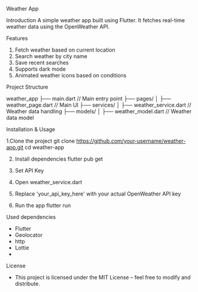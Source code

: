 Weather App

Introduction 
  A simple weather app built using Flutter.
  It fetches real-time weather data using the OpenWeather API.
  
Features 

1. Fetch weather based on current location
2. Search weather by city name
3. Save recent searches
4. Supports dark mode
5. Animated weather icons based on conditions

Project Structure 

 weather_app
 ├── main.dart                 // Main entry point
 ├── pages/
 │   ├── weather_page.dart      // Main UI
 ├── services/
 │   ├── weather_service.dart   // Weather data handling
 ├── models/
 │   ├── weather_model.dart     // Weather data model

Installation & Usage 

1.Clone the project 
 git clone https://github.com/your-username/weather-app.git
 cd weather-app

2. Install dependencies 
flutter pub get

3. Set API Key 
 1. Open weather_service.dart 
 2. Replace 'your_api_key_here' with your actual OpenWeather API key 

4. Run the app 
flutter run

Used dependencies
- Flutter
- Geolocator
- http
- Lottie
- 
License
- This project is licensed under the MIT License – feel free to modify and distribute.
